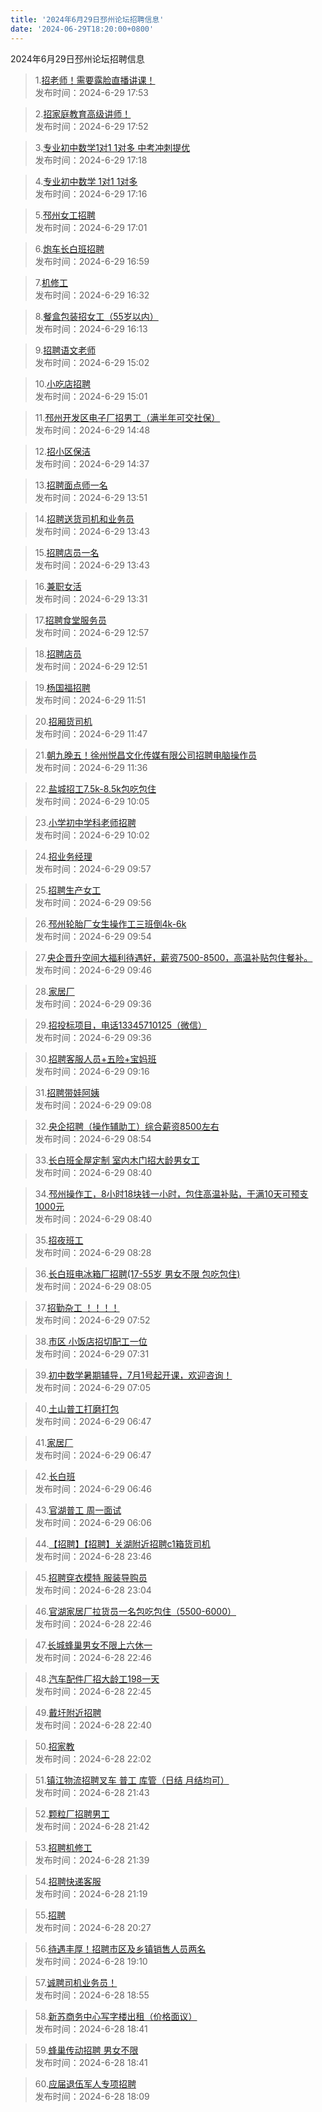 ```yaml
---
title: '2024年6月29日邳州论坛招聘信息'
date: '2024-06-29T18:20:00+0800'
---
```

2024年6月29日邳州论坛招聘信息
<!--more-->
>1.[招老师！需要露脸直播讲课！](https://www.pzzc.net/forum.php?mod=viewthread&tid=10433405)<br>
>发布时间：2024-6-29 17:53

>2.[招家庭教育高级讲师！](https://www.pzzc.net/forum.php?mod=viewthread&tid=10433404)<br>
>发布时间：2024-6-29 17:52

>3.[专业初中数学1对1 1对多 中考冲刺提优](https://www.pzzc.net/forum.php?mod=viewthread&tid=10433394)<br>
>发布时间：2024-6-29 17:18

>4.[专业初中数学 1对1  1对多](https://www.pzzc.net/forum.php?mod=viewthread&tid=10433392)<br>
>发布时间：2024-6-29 17:16

>5.[邳州女工招聘](https://www.pzzc.net/forum.php?mod=viewthread&tid=10433390)<br>
>发布时间：2024-6-29 17:01

>6.[炮车长白班招聘](https://www.pzzc.net/forum.php?mod=viewthread&tid=10433389)<br>
>发布时间：2024-6-29 16:59

>7.[机修工](https://www.pzzc.net/forum.php?mod=viewthread&tid=10433383)<br>
>发布时间：2024-6-29 16:32

>8.[餐盒包装招女工（55岁以内）](https://www.pzzc.net/forum.php?mod=viewthread&tid=10433375)<br>
>发布时间：2024-6-29 16:13

>9.[招聘语文老师](https://www.pzzc.net/forum.php?mod=viewthread&tid=10433358)<br>
>发布时间：2024-6-29 15:02

>10.[小吃店招聘](https://www.pzzc.net/forum.php?mod=viewthread&tid=10433357)<br>
>发布时间：2024-6-29 15:01

>11.[邳州开发区电子厂招男工（满半年可交社保）](https://www.pzzc.net/forum.php?mod=viewthread&tid=10433353)<br>
>发布时间：2024-6-29 14:48

>12.[招小区保洁](https://www.pzzc.net/forum.php?mod=viewthread&tid=10433348)<br>
>发布时间：2024-6-29 14:37

>13.[招聘面点师一名](https://www.pzzc.net/forum.php?mod=viewthread&tid=10433333)<br>
>发布时间：2024-6-29 13:51

>14.[招聘送货司机和业务员](https://www.pzzc.net/forum.php?mod=viewthread&tid=10433331)<br>
>发布时间：2024-6-29 13:43

>15.[招聘店员一名](https://www.pzzc.net/forum.php?mod=viewthread&tid=10433330)<br>
>发布时间：2024-6-29 13:43

>16.[兼职女活](https://www.pzzc.net/forum.php?mod=viewthread&tid=10433328)<br>
>发布时间：2024-6-29 13:31

>17.[招聘食堂服务员](https://www.pzzc.net/forum.php?mod=viewthread&tid=10433315)<br>
>发布时间：2024-6-29 12:57

>18.[招聘店员](https://www.pzzc.net/forum.php?mod=viewthread&tid=10433311)<br>
>发布时间：2024-6-29 12:51

>19.[杨国福招聘](https://www.pzzc.net/forum.php?mod=viewthread&tid=10433304)<br>
>发布时间：2024-6-29 11:51

>20.[招厢货司机](https://www.pzzc.net/forum.php?mod=viewthread&tid=10433303)<br>
>发布时间：2024-6-29 11:47

>21.[朝九晚五！徐州悦昌文化传媒有限公司招聘电脑操作员](https://www.pzzc.net/forum.php?mod=viewthread&tid=10433300)<br>
>发布时间：2024-6-29 11:36

>22.[盐城招工7.5k-8.5k包吃包住](https://www.pzzc.net/forum.php?mod=viewthread&tid=10433276)<br>
>发布时间：2024-6-29 10:05

>23.[小学初中学科老师招聘](https://www.pzzc.net/forum.php?mod=viewthread&tid=10433275)<br>
>发布时间：2024-6-29 10:02

>24.[招业务经理](https://www.pzzc.net/forum.php?mod=viewthread&tid=10433272)<br>
>发布时间：2024-6-29 09:57

>25.[招聘生产女工](https://www.pzzc.net/forum.php?mod=viewthread&tid=10433271)<br>
>发布时间：2024-6-29 09:56

>26.[邳州轮胎厂女生操作工三班倒4k-6k](https://www.pzzc.net/forum.php?mod=viewthread&tid=10433270)<br>
>发布时间：2024-6-29 09:54

>27.[央企晋升空间大福利待遇好，薪资7500-8500，高温补贴包住餐补。](https://www.pzzc.net/forum.php?mod=viewthread&tid=10433263)<br>
>发布时间：2024-6-29 09:46

>28.[家居厂](https://www.pzzc.net/forum.php?mod=viewthread&tid=10433258)<br>
>发布时间：2024-6-29 09:36

>29.[招投标项目，电话13345710125（微信）](https://www.pzzc.net/forum.php?mod=viewthread&tid=10433257)<br>
>发布时间：2024-6-29 09:36

>30.[招聘客服人员+五险+宝妈班](https://www.pzzc.net/forum.php?mod=viewthread&tid=10433247)<br>
>发布时间：2024-6-29 09:16

>31.[招聘带娃阿姨](https://www.pzzc.net/forum.php?mod=viewthread&tid=10433244)<br>
>发布时间：2024-6-29 09:08

>32.[央企招聘（操作辅助工）综合薪资8500左右](https://www.pzzc.net/forum.php?mod=viewthread&tid=10433234)<br>
>发布时间：2024-6-29 08:54

>33.[长白班全屋定制   室内木门招大龄男女工](https://www.pzzc.net/forum.php?mod=viewthread&tid=10433226)<br>
>发布时间：2024-6-29 08:40

>34.[邳州操作工，8小时18块钱一小时，包住高温补贴，干满10天可预支1000元](https://www.pzzc.net/forum.php?mod=viewthread&tid=10433225)<br>
>发布时间：2024-6-29 08:40

>35.[招夜班工](https://www.pzzc.net/forum.php?mod=viewthread&tid=10433214)<br>
>发布时间：2024-6-29 08:28

>36.[长白班电冰箱厂招聘(17-55岁 男女不限 包吃包住)](https://www.pzzc.net/forum.php?mod=viewthread&tid=10433202)<br>
>发布时间：2024-6-29 08:05

>37.[招勤杂工 ！！！！](https://www.pzzc.net/forum.php?mod=viewthread&tid=10433200)<br>
>发布时间：2024-6-29 07:52

>38.[市区 小饭店招切配工一位](https://www.pzzc.net/forum.php?mod=viewthread&tid=10433196)<br>
>发布时间：2024-6-29 07:31

>39.[初中数学暑期辅导，7月1号起开课，欢迎咨询！](https://www.pzzc.net/forum.php?mod=viewthread&tid=10433193)<br>
>发布时间：2024-6-29 07:05

>40.[土山普工打磨打包](https://www.pzzc.net/forum.php?mod=viewthread&tid=10433191)<br>
>发布时间：2024-6-29 06:47

>41.[家居厂](https://www.pzzc.net/forum.php?mod=viewthread&tid=10433190)<br>
>发布时间：2024-6-29 06:47

>42.[长白班](https://www.pzzc.net/forum.php?mod=viewthread&tid=10433189)<br>
>发布时间：2024-6-29 06:46

>43.[官湖普工 周一面试](https://www.pzzc.net/forum.php?mod=viewthread&tid=10433185)<br>
>发布时间：2024-6-29 06:06

>44.[【招聘】【招聘】关湖附近招聘c1箱货司机](https://www.pzzc.net/forum.php?mod=viewthread&tid=10433168)<br>
>发布时间：2024-6-28 23:46

>45.[招聘穿衣模特 服装导购员](https://www.pzzc.net/forum.php?mod=viewthread&tid=10433160)<br>
>发布时间：2024-6-28 23:04

>46.[官湖家居厂拉货员一名包吃包住（5500-6000）](https://www.pzzc.net/forum.php?mod=viewthread&tid=10433159)<br>
>发布时间：2024-6-28 22:46

>47.[长城蜂巢男女不限上六休一](https://www.pzzc.net/forum.php?mod=viewthread&tid=10433158)<br>
>发布时间：2024-6-28 22:46

>48.[汽车配件厂招大龄工198一天](https://www.pzzc.net/forum.php?mod=viewthread&tid=10433157)<br>
>发布时间：2024-6-28 22:45

>49.[戴圩附近招聘](https://www.pzzc.net/forum.php?mod=viewthread&tid=10433155)<br>
>发布时间：2024-6-28 22:40

>50.[招家教](https://www.pzzc.net/forum.php?mod=viewthread&tid=10433149)<br>
>发布时间：2024-6-28 22:02

>51.[镇江物流招聘叉车 普工 库管（日结 月结均可）](https://www.pzzc.net/forum.php?mod=viewthread&tid=10433140)<br>
>发布时间：2024-6-28 21:43

>52.[颗粒厂招聘男工](https://www.pzzc.net/forum.php?mod=viewthread&tid=10433139)<br>
>发布时间：2024-6-28 21:42

>53.[招聘机修工](https://www.pzzc.net/forum.php?mod=viewthread&tid=10433137)<br>
>发布时间：2024-6-28 21:39

>54.[招聘快递客服](https://www.pzzc.net/forum.php?mod=viewthread&tid=10433133)<br>
>发布时间：2024-6-28 21:19

>55.[招聘](https://www.pzzc.net/forum.php?mod=viewthread&tid=10433125)<br>
>发布时间：2024-6-28 20:27

>56.[待遇丰厚！招聘市区及乡镇销售人员两名](https://www.pzzc.net/forum.php?mod=viewthread&tid=10433112)<br>
>发布时间：2024-6-28 19:10

>57.[诚聘司机业务员！](https://www.pzzc.net/forum.php?mod=viewthread&tid=10433110)<br>
>发布时间：2024-6-28 18:55

>58.[新苏商务中心写字楼出租（价格面议）](https://www.pzzc.net/forum.php?mod=viewthread&tid=10433105)<br>
>发布时间：2024-6-28 18:41

>59.[蜂巢传动招聘 男女不限](https://www.pzzc.net/forum.php?mod=viewthread&tid=10433104)<br>
>发布时间：2024-6-28 18:41

>60.[应届退伍军人专项招聘](https://www.pzzc.net/forum.php?mod=viewthread&tid=10433093)<br>
>发布时间：2024-6-28 18:09

